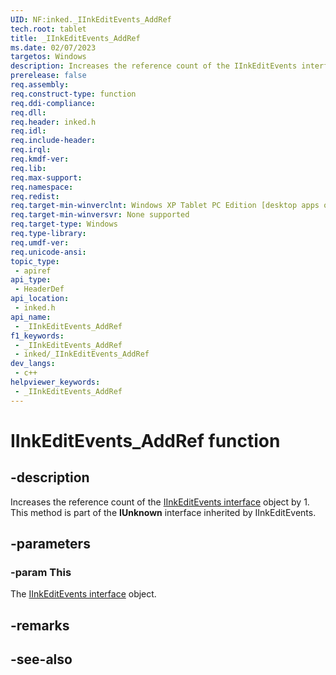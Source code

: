```yaml
---
UID: NF:inked._IInkEditEvents_AddRef
tech.root: tablet
title: _IInkEditEvents_AddRef
ms.date: 02/07/2023
targetos: Windows
description: Increases the reference count of the IInkEditEvents interface object by 1. This method is part of the **IUnknown** interface inherited by IInkEditEvents.
prerelease: false
req.assembly: 
req.construct-type: function
req.ddi-compliance: 
req.dll: 
req.header: inked.h
req.idl: 
req.include-header: 
req.irql: 
req.kmdf-ver: 
req.lib: 
req.max-support: 
req.namespace: 
req.redist: 
req.target-min-winverclnt: Windows XP Tablet PC Edition [desktop apps only]
req.target-min-winversvr: None supported
req.target-type: Windows
req.type-library: 
req.umdf-ver: 
req.unicode-ansi: 
topic_type:
 - apiref
api_type:
 - HeaderDef
api_location:
 - inked.h
api_name:
 - _IInkEditEvents_AddRef
f1_keywords:
 - _IInkEditEvents_AddRef
 - inked/_IInkEditEvents_AddRef
dev_langs:
 - c++
helpviewer_keywords:
 - _IInkEditEvents_AddRef
---
```


# IInkEditEvents_AddRef function

## -description

Increases the reference count of the [IInkEditEvents interface](nn-inked-_iinkeditevents.md) object by 1. This method is part of the **IUnknown** interface inherited by IInkEditEvents.

## -parameters

### -param This

The [IInkEditEvents interface](nn-inked-_iinkeditevents.md) object.

## -remarks

## -see-also

